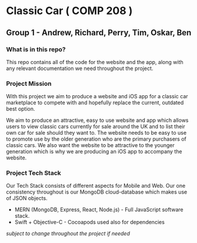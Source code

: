 # Classic Car ( COMP 208 )
## Group 1 - Andrew, Richard, Perry, Tim, Oskar, Ben

### What is in this repo?

This repo contains all of the code for the website and the app, along with any relevant documentation we need throughout the project.

### Project Mission

With this project we aim to produce a website and iOS app for a classic car marketplace to compete with and hopefully replace the current, outdated best option. 

We aim to produce an attractive, easy to use website and app which allows users to view classic cars currently for sale around the UK and to list their own car for sale should they want to. The website needs to be easy to use to promote use by the older generation who are the primary purchasers of classic cars. We also want the website to be attractive to the younger generation which is why we are producing an iOS app to accompany the website.

### Project Tech Stack

Our Tech Stack consists of different aspects for Mobile and Web. Our one consistency throughout is our MongoDB cloud-database which makes use of JSON objects.

* MERN (MongoDB, Express, React, Node.js) - Full JavaScript software stack.
* Swift + Objective-C - Cocoapods used also for dependencies

*subject to change throughout the project if needed*




